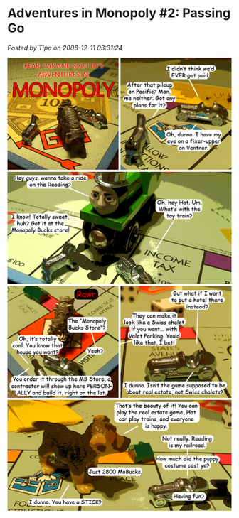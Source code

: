# Adventures in Monopoly #2: Passing Go

*Posted by Tipa on 2008-12-11 03:31:24*

![](../uploads/2008/12/moncomix2.jpg "moncomix2")

